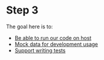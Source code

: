 # Step 3

The goal here is to:

- [Be able to run our code on host](step_3/host.md)
- [Mock data for development usage](step_3/test.md#mocks)
- [Support writing tests](step_3/test.md#unit-tests)
